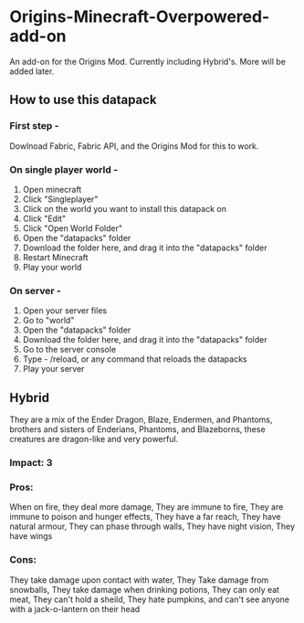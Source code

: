 # Origins-Minecraft-Overpowered-add-on
An add-on for the Origins Mod. Currently including Hybrid's. More will be added later.

## How to use this datapack

### First step -
Dowlnoad Fabric, Fabric API, and the Origins Mod for this to work. 

### On single player world -
1. Open minecraft
2. Click "Singleplayer"
3. Click on the world you want to install this datapack on
4. Click "Edit"
5. Click "Open World Folder"
6. Open the "datapacks" folder
7. Download the folder here, and drag it into the "datapacks" folder
8. Restart Minecraft
9. Play your world

### On server -
1. Open your server files
2. Go to "world"
3. Open the "datapacks" folder
4. Download the folder here, and drag it into the "datapacks" folder
5. Go to the server console
6. Type - /reload, or any command that reloads the datapacks
7. Play your server


## Hybrid
They are a mix of the Ender Dragon, Blaze, Endermen, and Phantoms, brothers and sisters of Enderians, Phantoms, and Blazeborns, these creatures are dragon-like and very powerful.

### Impact: 3

### Pros:
When on fire, they deal more damage,
They are immune to fire,
They are immune to poison and hunger effects,
They have a far reach,
They have natural armour,
They can phase through walls,
They have night vision,
They have wings

### Cons:
They take damage upon contact with water,
They Take damage from snowballs,
They take damage when drinking potions,
They can only eat meat,
They can't hold a sheild,
They hate pumpkins, and can't see anyone with a jack-o-lantern on their head
